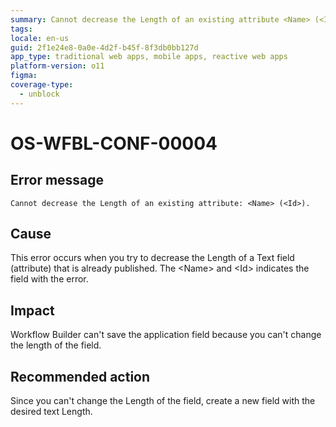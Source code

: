 ```yaml
---
summary: Cannot decrease the Length of an existing attribute <Name> (<Id>).
tags:
locale: en-us
guid: 2f1e24e8-0a0e-4d2f-b45f-8f3db0bb127d
app_type: traditional web apps, mobile apps, reactive web apps
platform-version: o11
figma:
coverage-type:
  - unblock
---
```


# OS-WFBL-CONF-00004

## Error message

`Cannot decrease the Length of an existing attribute: <Name> (<Id>).`

## Cause

This error occurs when you try to decrease the Length of a Text field (attribute) that is already published.
The &lt;Name&gt; and &lt;Id&gt; indicates the field with the error.

## Impact

Workflow Builder can't save the application field because you can't change the length of the field.

## Recommended action

Since you can't change the Length of the field, create a new field with the desired text Length.
